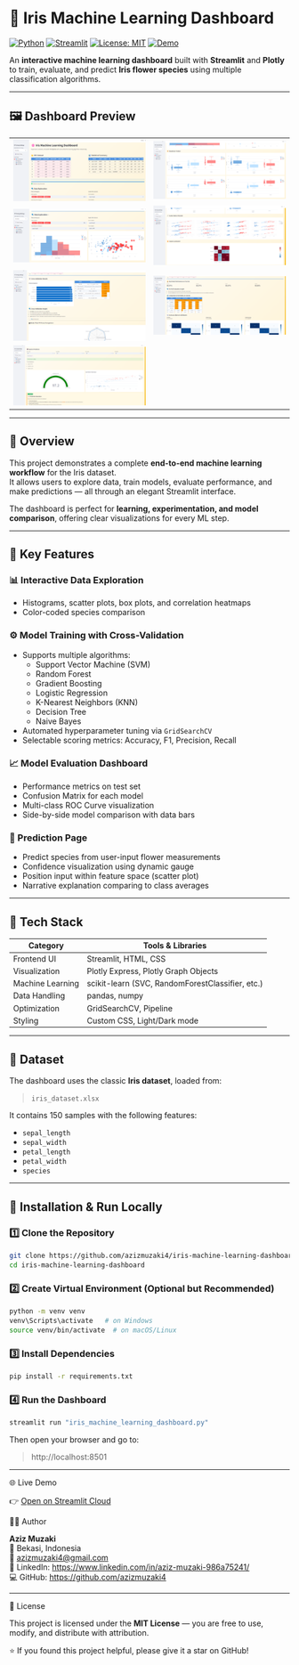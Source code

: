 # 🌸 Iris Machine Learning Dashboard

[![Python](https://img.shields.io/badge/Python-3.9%2B-blue?logo=python)](https://www.python.org/)
[![Streamlit](https://img.shields.io/badge/Built%20with-Streamlit-FF4B4B?logo=streamlit&logoColor=white)](https://streamlit.io)
[![License: MIT](https://img.shields.io/badge/License-MIT-green.svg)](LICENSE)
[![Demo](https://img.shields.io/badge/Live%20Demo-Streamlit%20Cloud-blueviolet)](https://iris-machine-learning-dashboard.streamlit.app/)

An **interactive machine learning dashboard** built with **Streamlit** and **Plotly** to train, evaluate, and predict **Iris flower species** using multiple classification algorithms.

---

## 🖼️ Dashboard Preview

| | |
|:--:|:--:|
| ![Main Page](https://github.com/azizmuzaki4/iris-machine-learning-dashboard/blob/main/0_main_page.png) | ![Boxplot Visualization](https://github.com/azizmuzaki4/iris-machine-learning-dashboard/blob/main/1_visualization_page_boxplot_per_feature.png) |
| ![Histogram & Scatter Plot](https://github.com/azizmuzaki4/iris-machine-learning-dashboard/blob/main/1_visualization_page_histogram_scatter_plot.png) | ![Heatmap & Pairplot](https://github.com/azizmuzaki4/iris-machine-learning-dashboard/blob/main/1_visualization_page_pairplot_heatmap_feature_correlation.png) |
| ![Training Radar Chart](https://github.com/azizmuzaki4/iris-machine-learning-dashboard/blob/main/2_training_page_cross_validation_result_radar_chart.png) | ![Confusion Matrix](https://github.com/azizmuzaki4/iris-machine-learning-dashboard/blob/main/3_evaluation_page_performance_model_on_test_set_confusion_matrix.png) |
| ![Prediction Page](https://github.com/azizmuzaki4/iris-machine-learning-dashboard/blob/main/4_prediction_page_iris_species_prediction_with_explanation.png) | |

---

## 🚀 Overview

This project demonstrates a complete **end-to-end machine learning workflow** for the Iris dataset.  
It allows users to explore data, train models, evaluate performance, and make predictions — all through an elegant Streamlit interface.

The dashboard is perfect for **learning, experimentation, and model comparison**, offering clear visualizations for every ML step.

---

## 🧠 Key Features

### 📊 Interactive Data Exploration
- Histograms, scatter plots, box plots, and correlation heatmaps  
- Color-coded species comparison  

### ⚙️ Model Training with Cross-Validation
- Supports multiple algorithms:
  - Support Vector Machine (SVM)
  - Random Forest
  - Gradient Boosting
  - Logistic Regression
  - K-Nearest Neighbors (KNN)
  - Decision Tree
  - Naive Bayes  
- Automated hyperparameter tuning via `GridSearchCV`
- Selectable scoring metrics: Accuracy, F1, Precision, Recall

### 📈 Model Evaluation Dashboard
- Performance metrics on test set  
- Confusion Matrix for each model  
- Multi-class ROC Curve visualization  
- Side-by-side model comparison with data bars  

### 🔮 Prediction Page
- Predict species from user-input flower measurements  
- Confidence visualization using dynamic gauge  
- Position input within feature space (scatter plot)  
- Narrative explanation comparing to class averages  

---

## 🧩 Tech Stack

| Category | Tools & Libraries |
|-----------|------------------|
| Frontend UI | Streamlit, HTML, CSS |
| Visualization | Plotly Express, Plotly Graph Objects |
| Machine Learning | scikit-learn (SVC, RandomForestClassifier, etc.) |
| Data Handling | pandas, numpy |
| Optimization | GridSearchCV, Pipeline |
| Styling | Custom CSS, Light/Dark mode |

---

## 📁 Dataset

The dashboard uses the classic **Iris dataset**, loaded from:

> `iris_dataset.xlsx`

It contains 150 samples with the following features:

- `sepal_length`  
- `sepal_width`  
- `petal_length`  
- `petal_width`  
- `species`

---

## 🧪 Installation & Run Locally

### 1️⃣ Clone the Repository
```bash
git clone https://github.com/azizmuzaki4/iris-machine-learning-dashboard.git
cd iris-machine-learning-dashboard
```

### 2️⃣ Create Virtual Environment (Optional but Recommended)
```bash
python -m venv venv
venv\Scripts\activate   # on Windows
source venv/bin/activate  # on macOS/Linux
```

### 3️⃣ Install Dependencies
```bash
pip install -r requirements.txt
```

### 4️⃣ Run the Dashboard
```bash
streamlit run "iris_machine_learning_dashboard.py"
```

Then open your browser and go to:
> http://localhost:8501

---

🌐 Live Demo

👉 [Open on Streamlit Cloud](https://iris-machine-learning-dashboard.streamlit.app/)

🧑‍💻 Author

**Aziz Muzaki**  
📍 Bekasi, Indonesia  
📧 azizmuzaki4@gmail.com  
🔗 LinkedIn: https://www.linkedin.com/in/aziz-muzaki-986a75241/  
💻 GitHub: https://github.com/azizmuzaki4

---

🪪 License

This project is licensed under the **MIT License** — you are free to use, modify, and distribute with attribution.

⭐ If you found this project helpful, please give it a star on GitHub!